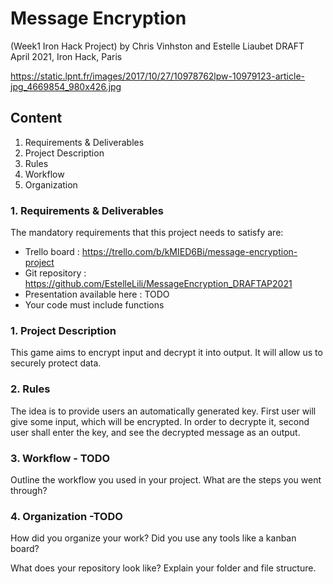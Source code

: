 # Message Encryption
(Week1 Iron Hack Project)
by Chris Vinhston and Estelle Liaubet
DRAFT April 2021, Iron Hack, Paris

https://static.lpnt.fr/images/2017/10/27/10978762lpw-10979123-article-jpg_4669854_980x426.jpg


## Content
1. Requirements & Deliverables
2. Project Description
3. Rules
4. Workflow
5. Organization


### 1. Requirements & Deliverables
The mandatory requirements that this project needs to satisfy are:
- Trello board  : https://trello.com/b/kMIED6Bi/message-encryption-project
- Git repository : https://github.com/EstelleLili/MessageEncryption_DRAFTAP2021
- Presentation available here : TODO
- Your code must include functions


### 1. Project Description
This game aims to encrypt input and decrypt it into output.
It will allow us to securely protect data.


### 2. Rules
The idea is to provide users an automatically generated key.
First user will give some input, which will be encrypted.
In order to decrypte it, second user shall enter the key, and see the decrypted message as an output.


### 3. Workflow - TODO
Outline the workflow you used in your project. What are the steps you went through?


### 4. Organization -TODO
How did you organize your work? Did you use any tools like a kanban board?

What does your repository look like? Explain your folder and file structure.

